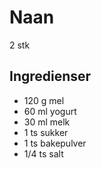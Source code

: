 # Naan
2 stk

## Ingredienser
- 120 g mel
- 60 ml yogurt
- 30 ml melk
- 1 ts sukker
- 1 ts bakepulver
- 1/4 ts salt